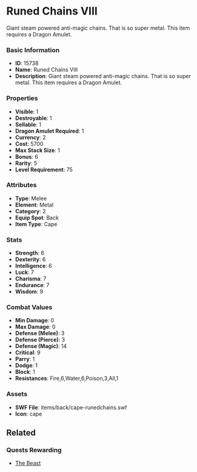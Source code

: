 # Runed Chains VIII

Giant steam powered anti-magic chains. That is so super metal. This item requires a Dragon Amulet.

### Basic Information

- **ID**: 15738
- **Name**: Runed Chains VIII
- **Description**: Giant steam powered anti-magic chains. That is so super metal. This item requires a Dragon Amulet.

### Properties

- **Visible**: 1
- **Destroyable**: 1
- **Sellable**: 1
- **Dragon Amulet Required**: 1
- **Currency**: 2
- **Cost**: 5700
- **Max Stack Size**: 1
- **Bonus**: 6
- **Rarity**: 5
- **Level Requirement**: 75

### Attributes

- **Type**: Melee
- **Element**: Metal
- **Category**: 2
- **Equip Spot**: Back
- **Item Type**: Cape

### Stats

- **Strength**: 6
- **Dexterity**: 6
- **Intelligence**: 6
- **Luck**: 7
- **Charisma**: 7
- **Endurance**: 7
- **Wisdom**: 9

### Combat Values

- **Min Damage**: 0
- **Max Damage**: 0
- **Defense (Melee)**: 3
- **Defense (Pierce)**: 3
- **Defense (Magic)**: 14
- **Critical**: 9
- **Parry**: 1
- **Dodge**: 1
- **Block**: 1
- **Resistances**: Fire,6,Water,6,Poison,3,All,1

### Assets

- **SWF File**: items/back/cape-runedchains.swf
- **Icon**: cape

## Related

### Quests Rewarding

- [The Beast](../quests/1353-the-beast.md)

